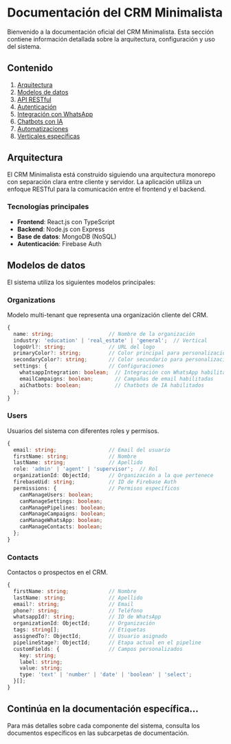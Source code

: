 # Documentación del CRM Minimalista

Bienvenido a la documentación oficial del CRM Minimalista. Esta sección contiene información detallada sobre la arquitectura, configuración y uso del sistema.

## Contenido

1. [Arquitectura](#arquitectura)
2. [Modelos de datos](#modelos-de-datos)
3. [API RESTful](#api-restful)
4. [Autenticación](#autenticación)
5. [Integración con WhatsApp](#integración-con-whatsapp)
6. [Chatbots con IA](#chatbots-con-ia)
7. [Automatizaciones](#automatizaciones)
8. [Verticales específicas](#verticales-específicas)

## Arquitectura

El CRM Minimalista está construido siguiendo una arquitectura monorepo con separación clara entre cliente y servidor. La aplicación utiliza un enfoque RESTful para la comunicación entre el frontend y el backend.

### Tecnologías principales

- **Frontend**: React.js con TypeScript
- **Backend**: Node.js con Express
- **Base de datos**: MongoDB (NoSQL)
- **Autenticación**: Firebase Auth

## Modelos de datos

El sistema utiliza los siguientes modelos principales:

### Organizations

Modelo multi-tenant que representa una organización cliente del CRM.

```typescript
{
  name: string;                  // Nombre de la organización
  industry: 'education' | 'real_estate' | 'general';  // Vertical
  logoUrl?: string;              // URL del logo
  primaryColor?: string;         // Color principal para personalización
  secondaryColor?: string;       // Color secundario para personalización
  settings: {                    // Configuraciones
    whatsappIntegration: boolean;  // Integración con WhatsApp habilitada
    emailCampaigns: boolean;       // Campañas de email habilitadas
    aiChatbots: boolean;           // Chatbots de IA habilitados
  };
}
```

### Users

Usuarios del sistema con diferentes roles y permisos.

```typescript
{
  email: string;                 // Email del usuario
  firstName: string;             // Nombre
  lastName: string;              // Apellido
  role: 'admin' | 'agent' | 'supervisor';  // Rol
  organizationId: ObjectId;      // Organización a la que pertenece
  firebaseUid: string;           // ID de Firebase Auth
  permissions: {                 // Permisos específicos
    canManageUsers: boolean;
    canManageSettings: boolean;
    canManagePipelines: boolean;
    canManageCampaigns: boolean;
    canManageWhatsApp: boolean;
    canManageContacts: boolean;
  };
}
```

### Contacts

Contactos o prospectos en el CRM.

```typescript
{
  firstName: string;             // Nombre
  lastName: string;              // Apellido
  email?: string;                // Email
  phone?: string;                // Teléfono
  whatsappId?: string;           // ID de WhatsApp
  organizationId: ObjectId;      // Organización
  tags: string[];                // Etiquetas
  assignedTo?: ObjectId;         // Usuario asignado
  pipelineStage?: ObjectId;      // Etapa actual en el pipeline
  customFields: {                // Campos personalizados
    key: string;
    label: string;
    value: string;
    type: 'text' | 'number' | 'date' | 'boolean' | 'select';
  }[];
}
```

## Continúa en la documentación específica...

Para más detalles sobre cada componente del sistema, consulta los documentos específicos en las subcarpetas de documentación.